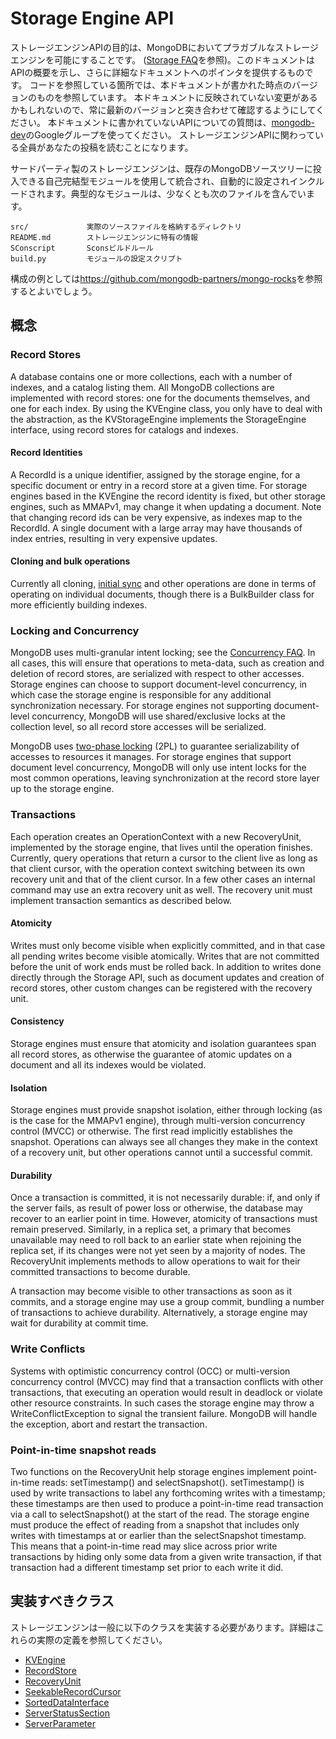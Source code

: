 Storage Engine API
==================

ストレージエンジンAPIの目的は、MongoDBにおいてプラガブルなストレージエンジンを可能にすることです。
([Storage FAQ][]を参照)。このドキュメントはAPIの概要を示し、さらに詳細なドキュメントへのポインタを提供するものです。
コードを参照している箇所では、本ドキュメントが書かれた時点のバージョンのものを参照しています。
本ドキュメントに反映されていない変更があるかもしれないので、常に最新のバージョンと突き合わせて確認するようにしてください。
本ドキュメントに書かれていないAPIについての質問は、[mongodb-dev][]のGoogleグループを使ってください。
ストレージエンジンAPIに関わっている全員があなたの投稿を読むことになります。

サードパーティ製のストレージエンジンは、既存のMongoDBソースツリーに投入できる自己完結型モジュールを使用して統合され、自動的に設定されインクルードされます。典型的なモジュールは、少なくとも次のファイルを含んでいます。

    src/             実際のソースファイルを格納するディレクトリ
    README.md        ストレージエンジンに特有の情報
    SConscript       Sconsビルドルール
    build.py         モジュールの設定スクリプト

構成の例としては<https://github.com/mongodb-partners/mongo-rocks>を参照するとよいでしょう。


概念
--------

### Record Stores
A database contains one or more collections, each with a number of indexes, and a catalog listing
them. All MongoDB collections are implemented with record stores: one for the documents themselves,
and one for each index. By using the KVEngine class, you only have to deal with the abstraction, as
the KVStorageEngine implements the StorageEngine interface, using record stores for catalogs and
indexes.

#### Record Identities
A RecordId is a unique identifier, assigned by the storage engine, for a specific document or entry
in a record store at a given time. For storage engines based in the KVEngine the record identity is
fixed, but other storage engines, such as MMAPv1, may change it when updating a document. Note that
changing record ids can be very expensive, as indexes map to the RecordId. A single document with a
large array may have thousands of index entries, resulting in very expensive updates.

#### Cloning and bulk operations
Currently all cloning, [initial sync][] and other operations are done in terms of operating on
individual documents, though there is a BulkBuilder class for more efficiently building indexes.

### Locking and Concurrency
MongoDB uses multi-granular intent locking; see the [Concurrency FAQ][]. In all cases, this will
ensure that operations to meta-data, such as creation and deletion of record stores, are serialized
with respect to other accesses. Storage engines can choose to support document-level concurrency,
in which case the storage engine is responsible for any additional synchronization necessary. For
storage engines not supporting document-level concurrency, MongoDB will use shared/exclusive locks
at the collection level, so all record store accesses will be serialized.

MongoDB uses [two-phase locking][] (2PL) to guarantee serializability of accesses to resources it
manages. For storage engines that support document level concurrency, MongoDB will only use intent
locks for the most common operations, leaving synchronization at the record store layer up to the
storage engine.

### Transactions
Each operation creates an OperationContext with a new RecoveryUnit, implemented by the storage
engine, that lives until the operation finishes. Currently, query operations that return a cursor
to the client live as long as that client cursor, with the operation context switching between its
own recovery unit and that of the client cursor. In a few other cases an internal command may use
an extra recovery unit as well. The recovery unit must implement transaction semantics as described
below.

#### Atomicity
Writes must only become visible when explicitly committed, and in that case all pending writes
become visible atomically. Writes that are not committed before the unit of work ends must be
rolled back. In addition to writes done directly through the Storage API, such as document updates
and creation of record stores, other custom changes can be registered with the recovery unit.

#### Consistency
Storage engines must ensure that atomicity and isolation guarantees span all record stores, as
otherwise the guarantee of atomic updates on a document and all its indexes would be violated.

#### Isolation
Storage engines must provide snapshot isolation, either through locking (as is the case for the
MMAPv1 engine), through multi-version concurrency control (MVCC) or otherwise. The first read
implicitly establishes the snapshot. Operations can always see all changes they make in the context
of a recovery unit, but other operations cannot until a successful commit.

#### Durability
Once a transaction is committed, it is not necessarily durable: if, and only if the server fails,
as result of power loss or otherwise, the database may recover to an earlier point in time.
However, atomicity of transactions must remain preserved. Similarly, in a replica set, a primary
that becomes unavailable may need to roll back to an earlier state when rejoining the replica set,
if its changes were not yet seen by a majority of nodes. The RecoveryUnit implements methods to
allow operations to wait for their committed transactions to become durable.

A transaction may become visible to other transactions as soon as it commits, and a storage engine
may use a group commit, bundling a number of transactions to achieve durability. Alternatively, a
storage engine may wait for durability at commit time.

### Write Conflicts
Systems with optimistic concurrency control (OCC) or multi-version concurrency control (MVCC) may
find that a transaction conflicts with other transactions, that executing an operation would result
in deadlock or violate other resource constraints. In such cases the storage engine may throw a
WriteConflictException to signal the transient failure. MongoDB will handle the exception, abort
and restart the transaction.

### Point-in-time snapshot reads
Two functions on the RecoveryUnit help storage engines implement point-in-time reads: setTimestamp()
and selectSnapshot().  setTimestamp() is used by write transactions to label any forthcoming writes
with a timestamp; these timestamps are then used to produce a point-in-time read transaction via a
call to selectSnapshot() at the start of the read.  The storage engine must produce the effect of
reading from a snapshot that includes only writes with timestamps at or earlier than the
selectSnapshot timestamp.  This means that a point-in-time read may slice across prior write
transactions by hiding only some data from a given write transaction, if that transaction had a
different timestamp set prior to each write it did.

実装すべきクラス
--------------------

ストレージエンジンは一般に以下のクラスを実装する必要があります。詳細はこれらの実際の定義を参照してください。

* [KVEngine](kv/kv_engine.h)
* [RecordStore](record_store.h)
* [RecoveryUnit](recovery_unit.h)
* [SeekableRecordCursor](record_store.h)
* [SortedDataInterface](sorted_data_interface.h)
* [ServerStatusSection](../commands/server_status.h)
* [ServerParameter](../server_parameters.h)


[Concurrency FAQ]: http://docs.mongodb.org/manual/faq/concurrency/
[initial sync]: http://docs.mongodb.org/manual/core/replica-set-sync/#replica-set-initial-sync
[mongodb-dev]: https://groups.google.com/forum/#!forum/mongodb-dev
[replica set]: http://docs.mongodb.org/manual/replication/
[Storage FAQ]: http://docs.mongodb.org/manual/faq/storage
[two-phase locking]: http://en.wikipedia.org/wiki/Two-phase_locking

